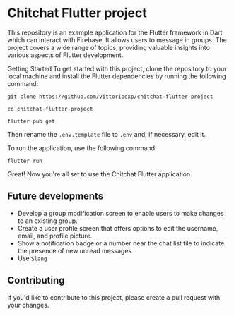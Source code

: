 # Chitchat Flutter project

This repository is an example application for the Flutter framework in Dart which can interact with Firebase. It allows users to message in groups. The project covers a wide range of topics, providing valuable insights into various aspects of Flutter development.


Getting Started
To get started with this project, clone the repository to your local machine and install the Flutter dependencies by running the following command:

```
git clone https://github.com/vittorioexp/chitchat-flutter-project

cd chitchat-flutter-project

flutter pub get
```

Then rename the `.env.template` file to `.env` and, if necessary, edit it.

To run the application, use the following command:

```
flutter run
```

Great! Now you're all set to use the Chitchat Flutter application.



Future developments
---

- Develop a group modification screen to enable users to make changes to an existing group.
- Create a user profile screen that offers options to edit the username, email, and profile picture.
- Show a notification badge or a number near the chat list tile to indicate the presence of new unread messages
- Use `Slang`


Contributing
---

If you'd like to contribute to this project, please create a pull request with your changes.